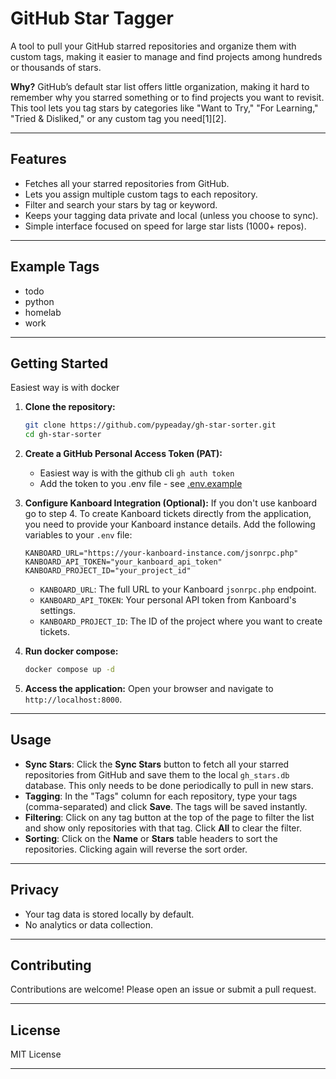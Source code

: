 # GitHub Star Tagger

A tool to pull your GitHub starred repositories and organize them with custom tags, making it easier to manage and find projects among hundreds or thousands of stars.

**Why?**
GitHub’s default star list offers little organization, making it hard to remember why you starred something or to find projects you want to revisit. This tool lets you tag stars by categories like "Want to Try," "For Learning," "Tried & Disliked," or any custom tag you need[1][2].

---

## Features

- Fetches all your starred repositories from GitHub.
- Lets you assign multiple custom tags to each repository.
- Filter and search your stars by tag or keyword.
- Keeps your tagging data private and local (unless you choose to sync).
- Simple interface focused on speed for large star lists (1000+ repos).

---

## Example Tags

- todo
- python
- homelab
- work

---

## Getting Started

Easiest way is with docker

1.  **Clone the repository:**
    ```bash
    git clone https://github.com/pypeaday/gh-star-sorter.git
    cd gh-star-sorter
    ```
2.  **Create a GitHub Personal Access Token (PAT):**
    - Easiest way is with the github cli `gh auth token`
    - Add the token to you .env file - see [.env.example](.env.example)

3.  **Configure Kanboard Integration (Optional):**
    If you don't use kanboard go to step 4.
    To create Kanboard tickets directly from the application, you need to provide your Kanboard instance details. Add the following variables to your `.env` file:
    ```
    KANBOARD_URL="https://your-kanboard-instance.com/jsonrpc.php"
    KANBOARD_API_TOKEN="your_kanboard_api_token"
    KANBOARD_PROJECT_ID="your_project_id"
    ```
    -   `KANBOARD_URL`: The full URL to your Kanboard `jsonrpc.php` endpoint.
    -   `KANBOARD_API_TOKEN`: Your personal API token from Kanboard's settings.
    -   `KANBOARD_PROJECT_ID`: The ID of the project where you want to create tickets.

4.  **Run docker compose:**
    ```bash
    docker compose up -d
    ```

5.  **Access the application:**
    Open your browser and navigate to `http://localhost:8000`.

---

## Usage

-   **Sync Stars**: Click the **Sync Stars** button to fetch all your starred repositories from GitHub and save them to the local `gh_stars.db` database. This only needs to be done periodically to pull in new stars.
-   **Tagging**: In the "Tags" column for each repository, type your tags (comma-separated) and click **Save**. The tags will be saved instantly.
-   **Filtering**: Click on any tag button at the top of the page to filter the list and show only repositories with that tag. Click **All** to clear the filter.
-   **Sorting**: Click on the **Name** or **Stars** table headers to sort the repositories. Clicking again will reverse the sort order.

---

## Privacy

- Your tag data is stored locally by default.
- No analytics or data collection.

---

## Contributing

Contributions are welcome! Please open an issue or submit a pull request.

---

## License

MIT License

---
